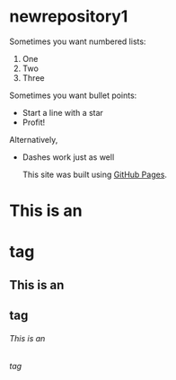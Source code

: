 # newrepository1
Sometimes you want numbered lists:

1. One
2. Two
3. Three

Sometimes you want bullet points:

* Start a line with a star
* Profit!

Alternatively,

- Dashes work just as well
  
  This site was built using [GitHub Pages](https://pages.github.com/).

# This is an <h1> tag
## This is an <h2> tag
###### This is an <h6> tag
